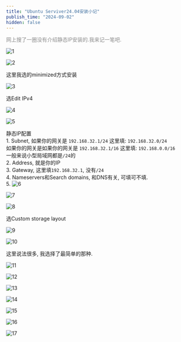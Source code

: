 ```yaml
---
title: "Ubuntu Serviver24.04安装小记"
publish_time: "2024-09-02"
hidden: false
---
```


<p style="color: rgba(127, 127, 127, 0.9);">网上搜了一圈没有介绍静态IP安装的.我来记一笔吧.<p>

![1](./index/attachments/image.png)  

![2](./index/attachments/image-1.png)  

这里我选的minimized方式安装  

![3](./index/attachments/image-2.png)  

选Edit IPv4  

![4](./index/attachments/image-24.png)  

![5](./index/attachments/image-23.png)  

静态IP配置  
    1. Subnet, 如果你的网关是 `192.168.32.1/24` 这里填: `192.168.32.0/24`  
    如果你的网关是如果你的网关是 `192.168.32.1/16` 这里填: `192.168.0.0/16`  
    一般来说小型局域网都是`/24`的  
    2. Address, 就是你的IP  
    3. Gateway, 这里填`192.168.32.1`, 没有`/24`  
    4. Nameservers和Search domains, 和DNS有关, 可填可不填.  
    5.
![6](./index/attachments/image-21.png)  

![7](./index/attachments/image-22.png)  

![8](./index/attachments/image-8.png)  

选Custom storage layout  

![9](./index/attachments/image-9.png)  

![10](./index/attachments/image-10.png)  

这里说法很多, 我选择了最简单的那种.  

![11](./index/attachments/image-3.png)  

![12](./index/attachments/image-12.png)  

![13](./index/attachments/image-13.png)  

![14](./index/attachments/image-14.png)  

![15](./index/attachments/image-15.png)  

![16](./index/attachments/image-16.png)  

![17](./index/attachments/image-17.png)  
